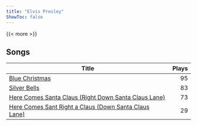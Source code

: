 ```yaml
---
title: "Elvis Presley"
ShowToc: false
---
```


{{< more >}}

## Songs
Title | Plays 
----- | -----: 
[Blue Christmas](/songs/blue-christmas) | 95
[Silver Bells](/songs/silver-bells) | 83
[Here Comes Santa Claus (Right Down Santa Claus Lane)](/songs/here-comes-santa-claus-right-down-santa-claus-lane) | 73
[Here Comes Sant Right a Claus (Down Santa Claus Lane)](/songs/here-comes-sant-right-a-claus-down-santa-claus-lane) | 29

